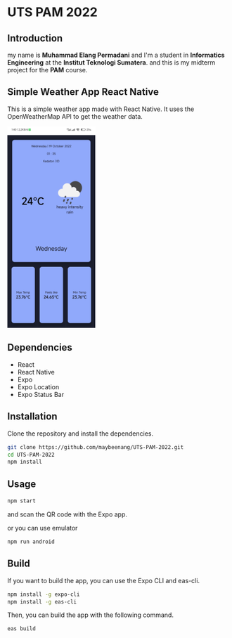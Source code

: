 # UTS PAM 2022

## Introduction

my name is **Muhammad Elang Permadani** and I'm a student in **Informatics Engineering** at the **Institut Teknologi Sumatera**. and this is my midterm project for the **PAM** course.

## Simple Weather App React Native

This is a simple weather app made with React Native. It uses the OpenWeatherMap API to get the weather data.

<img src="./assets/Screenshoots.jpg" width="200">

## Dependencies

- React
- React Native
- Expo
- Expo Location
- Expo Status Bar

## Installation

Clone the repository and install the dependencies.

```bash
git clone https://github.com/maybeenang/UTS-PAM-2022.git
cd UTS-PAM-2022
npm install
```

## Usage

```bash
npm start
```

and scan the QR code with the Expo app.

or you can use emulator

```bash
npm run android
```

## Build

If you want to build the app, you can use the Expo CLI and eas-cli.

```bash
npm install -g expo-cli
npm install -g eas-cli
```

Then, you can build the app with the following command.

```bash
eas build
```
